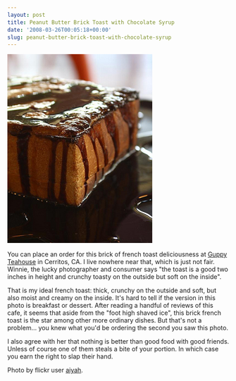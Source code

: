 ```yaml
---
layout: post
title: Peanut Butter Brick Toast with Chocolate Syrup
date: '2008-03-26T00:05:18+00:00'
slug: peanut-butter-brick-toast-with-chocolate-syrup
---
```

<a href="http://www.flickr.com/photos/aiyah/2348917012/"><img src='images/uploads/2008/03/pb_sqfrenchtoast.jpg' alt='pb french toast' /></a>

You can place an order for this brick of french toast deliciousness at <a href="http://www.yelp.com/biz/guppy-teahouse-cerritos">Guppy Teahouse</a> in Cerritos, CA. I live nowhere near that, which is just not fair. Winnie, the lucky photographer and consumer says "the toast is a good two inches in height and crunchy toasty on the outside but soft on the inside". 

That is my ideal french toast: thick, crunchy on the outside and soft, but also moist and creamy on the inside. It's hard to tell if the version in this photo is breakfast or dessert. After reading a handful of reviews of this cafe, it seems that aside from the "foot high shaved ice", this brick french toast is the star among other more ordinary dishes. But that's not a problem... you knew what you'd be ordering the second you saw this photo.

I also agree with her that nothing is better than good food with good friends. Unless of course one of them steals a bite of your portion. In which case you earn the right to slap their hand. 

Photo by flickr user <a href="http://www.flickr.com/photos/aiyah/">aiyah</a>.
